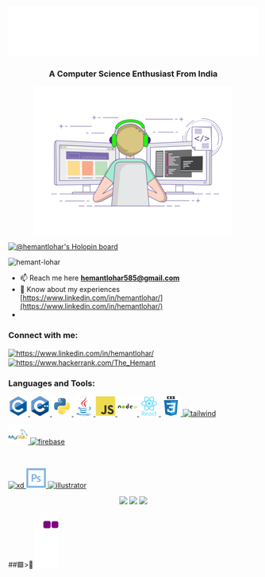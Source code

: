 
<!-- <h1 align="center">Hi <img src="https://github.com/Hemant-Lohar/Hemant-Lohar/blob/main/Assets/Hi.gif" width="30px">, I'm Hemant</h1> -->

<div align="center">
	<br>	
		<img src="https://github.com/Hemant-Lohar/Hemant-Lohar/blob/main/Assets/header.svg" width="2000" height="100" alt="Hi I'm am Hemant">	
	<br>
</div>

<h3 align="center">A Computer Science Enthusiast From India</h3>
<p align="center"> 
<img align="center" height="300" width="400" alt="GIF" src="https://github.com/Hemant-Lohar/Hemant-Lohar/blob/main/Assets/code.gif">
</p>

[![@hemantlohar's Holopin board](https://holopin.me/hemantlohar)](https://holopin.io/@hemantlohar)

<p align="left"> 
	<img src="https://komarev.com/ghpvc/?username=hemant-lohar&label=Profile%20views&color=0e75b6&style=flat" alt="hemant-lohar" /> 
</p>

- 📫  Reach me here **hemantlohar585@gmail.com**
- 📄 Know about my experiences [https://www.linkedin.com/in/hemantlohar/](https://www.linkedin.com/in/hemantlohar/)
- 
<h3 align="left">Connect with me:</h3>
<p align="left"> 
<a href="https://www.linkedin.com/in/hemantlohar/" target="blank"><img align="center" src="https://cdn.jsdelivr.net/npm/simple-icons@3.0.1/icons/linkedin.svg" alt="https://www.linkedin.com/in/hemantlohar/" height="30" width="40" /></a>
<a href="https://www.hackerrank.com/The_Hemant" target="blank"><img align="center" src="https://cdn.jsdelivr.net/npm/simple-icons@3.0.1/icons/hackerrank.svg" alt="https://www.hackerrank.com/The_Hemant" height="30" width="40" /></a></p>

<h3 align="left">Languages and Tools:</h3>
<p align="left">
  
<a href="https://www.cprogramming.com/" target="_blank" rel="noreferrer"> <img src="https://raw.githubusercontent.com/devicons/devicon/master/icons/c/c-original.svg" alt="c" width="40" height="40"/> </a> 
<a href="https://www.w3schools.com/cpp/" target="_blank" rel="noreferrer"> <img src="https://raw.githubusercontent.com/devicons/devicon/master/icons/cplusplus/cplusplus-original.svg" alt="cplusplus" width="40" height="40"/> </a>
<a href="https://www.python.org" target="_blank" rel="noreferrer"> <img src="https://raw.githubusercontent.com/devicons/devicon/master/icons/python/python-original.svg" alt="python" width="40" height="40"/> </a> 
<a href="https://www.java.com" target="_blank" rel="noreferrer"> <img src="https://raw.githubusercontent.com/devicons/devicon/master/icons/java/java-original.svg" alt="java" width="40" height="40"/> </a>
<a href="https://developer.mozilla.org/en-US/docs/Web/JavaScript" target="_blank" rel="noreferrer"> <img src="https://raw.githubusercontent.com/devicons/devicon/master/icons/javascript/javascript-original.svg" alt="javascript" width="40" height="40"/> </a> 
<a href="https://nodejs.org" target="_blank" rel="noreferrer"> <img src="https://raw.githubusercontent.com/devicons/devicon/master/icons/nodejs/nodejs-original-wordmark.svg" alt="nodejs" width="40" height="40"/> </a>
<a href="https://reactjs.org/" target="_blank" rel="noreferrer"> <img src="https://raw.githubusercontent.com/devicons/devicon/master/icons/react/react-original-wordmark.svg" alt="react" width="40" height="40"/> </a> 
<a href="https://www.w3schools.com/css/" target="_blank" rel="noreferrer"> <img src="https://raw.githubusercontent.com/devicons/devicon/master/icons/css3/css3-original-wordmark.svg" alt="css3" width="40" height="40"/> </a>
<a href="https://tailwindcss.com/" target="_blank" rel="noreferrer"> <img src="https://www.vectorlogo.zone/logos/tailwindcss/tailwindcss-icon.svg" alt="tailwind" width="40" height="40"/> </a>
  
<a href="https://www.mysql.com/" target="_blank" rel="noreferrer"> <img src="https://raw.githubusercontent.com/devicons/devicon/master/icons/mysql/mysql-original-wordmark.svg" alt="mysql" width="40" height="40"/> </a> 
<a href="https://firebase.google.com/" target="_blank" rel="noreferrer"> <img src="https://www.vectorlogo.zone/logos/firebase/firebase-icon.svg" alt="firebase" width="40" height="40"/> </a> 
</p>


<br>
<p align="left">
<a href="https://www.adobe.com/products/xd.html" target="_blank" rel="noreferrer"> <img src="https://cdn.worldvectorlogo.com/logos/adobe-xd.svg" alt="xd" width="40" height="40"/> </a>
<a href="https://www.adobe.com/products/xd.html" target="_blank" rel="noreferrer"> </a>
<a href="https://www.photoshop.com/en" target="_blank" rel="noreferrer"> <img src="https://raw.githubusercontent.com/devicons/devicon/master/icons/photoshop/photoshop-line.svg" alt="photoshop" width="40" height="40"/> </a>
<a href="https://www.adobe.com/in/products/illustrator.html" target="_blank" rel="noreferrer"> <img src="https://www.vectorlogo.zone/logos/adobe_illustrator/adobe_illustrator-icon.svg" alt="illustrator" width="40" height="40"/> </a>
</p>

<p align="center">
<a href="https://github.com/Hemant-Lohar">
<img width="49%" src="https://github-readme-stats.vercel.app/api?username=Hemant-Lohar&show_icons=true&theme=dark&count_private=true&text_color=d3d3d3&icon_color=00E6FE&title_color=00E6FE" /></a>
  

<a href="https://github.com/Hemant-Lohar">
<img width="49%" src="https://github-readme-streak-stats.herokuapp.com/?user=Hemant-Lohar&theme=dark&theme=black-ice&stroke=0000" /></a>


<a href ="https://github.com/Hemant-Lohar">
<img width="43%" src="https://github-readme-stats.vercel.app/api/top-langs/?username=Hemant-Lohar&layout=compact&theme=dark&langs_count=6&count_private=false&text_color=d3d3d3&title_color=00E6FE"/></a>

<!-- <a href="https://github.com/Hemant-Lohar/TodoApp/tree/master" title="Redirect's to ToDo Repository">
<img width="55%" src="https://github-readme-stats.vercel.app/api/pin/?username=Hemant-Lohar&repo=TodoApp&theme=dark&text_color=d3d3d3&icon_color=00E6FE&title_color=00E6FE" /></a> -->

</p>

<!-- <p><img align="left" src="https://github-readme-stats.vercel.app/api/top-langs?username=hemant-lohar&show_icons=true&locale=en&layout=compact" alt="hemant-lohar" /></p>
<br>
<br>

<p>&nbsp;<img align="center" src="https://github-readme-stats.vercel.app/api?username=hemant-lohar&show_icons=true&locale=en" alt="hemant-lohar" /></p>

<p><img align="center" src="https://github-readme-streak-stats.herokuapp.com/?user=hemant-lohar&" alt="hemant-lohar" /></p> -->

<!-- Snake -->

##🟩>🐍
![snake gif](https://github.com/Hemant-Lohar/Hemant-Lohar/blob/output/github-contribution-grid-snake.gif)

<!--
**Hemant-Lohar/Hemant-Lohar** is a ✨ _special_ ✨ repository because its `README.md` (this file) appears on your GitHub profile.

Here are some ideas to get you started:

- 🔭 I’m currently working on ...
- 🌱 I’m currently learning ...
- 👯 I’m looking to collaborate on ...
- 🤔 I’m looking for help with ...
- 💬 Ask me about ...
- 📫 How to reach me: ...
- 😄 Pronouns: ...
- ⚡ Fun fact: ...
-->
